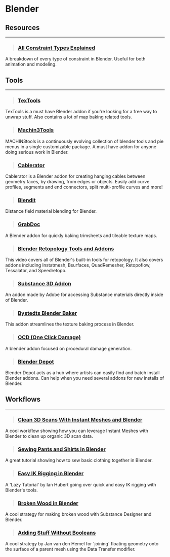 # Blender

## Resources
___

> ### [All Constraint Types Explained](https://www.youtube.com/watch?v=81SiXoAWXuU)
A breakdown of every type of constraint in Blender. Useful for both animation and modeling.
<!-- -->


## Tools
___

> ### [TexTools](https://blender-addons.org/textools-addon/)
TexTools is a must have Blender addon if you're looking for a free way to unwrap stuff. Also contains a lot of map baking related tools.
<!-- -->


> ### [Machin3Tools](https://blendermarket.com/products/machin3tools)
MACHIN3tools is a continuously evolving collection of blender tools and pie menus in a single customizable package. A must have addon for anyone doing serious work in Blender.
<!-- -->


> ### [Cablerator](https://blendermarket.com/products/cbl)
Cablerator is a Blender addon for creating hanging cables between geometry faces, by drawing, from edges or objects. Easily add curve profiles, segments and end connectors, split multi-profile curves and more!
<!-- -->


> ### [Blendit](https://www.youtube.com/watch?v=SjtItfeyHII)
Distance field material blending for Blender.
<!-- -->


> ### [GrabDoc](https://gumroad.com/l/grabdoc)
A Blender addon for quickly baking trimsheets and tileable texture maps.
<!-- -->


> ### [Blender Retopology Tools and Addons](https://www.youtube.com/watch?v=xWF49Zu-i-A)
This video covers all of Blender's built-in tools for retopology. It also covers addons including Instatmesh, Bsurfaces, QuadRemesher, Retopoflow, Tessalator, and Speedretopo.
<!-- -->


> ### [Substance 3D Addon](https://substance3d.adobe.com/magazine/the-substance-3d-add-on-for-blender-is-here/)
An addon made by Adobe for accessing Substance materials directly inside of Blender.
<!-- -->


> ### [Bystedts Blender Baker](https://3dbystedt.gumroad.com/l/JAqLT)
This addon streamlines the texture baking process in Blender.
<!-- -->


> ### [OCD (One Click Damage)](https://www.youtube.com/watch?v=N4Fjbesb_8g)
A blender addon focused on procedural damage generation.
<!-- -->


> ### [Blender Depot](https://blenderdepot.netlify.app/)
Blender Depot acts as a hub where artists can easily find and batch install Blender addons. Can help when you need several addons for new installs of Blender.
<!-- -->


## Workflows
___

> ### [Clean 3D Scans With Instant Meshes and Blender](https://www.youtube.com/watch?v=dKo0rWXVAlc)
A cool workflow showing how you can leverage Instant Meshes with Blender to clean up organic 3D scan data.
<!-- -->


> ### [Sewing Pants and Shirts in Blender](https://www.youtube.com/watch?v=HPz5gk_AT6w)
A great tutorial showing how to sew basic clothing together in Blender.
<!-- -->


> ### [Easy IK Rigging in Blender](https://www.youtube.com/watch?v=77RvfjaWvRQ)
A 'Lazy Tutorial' by Ian Hubert going over quick and easy IK rigging with Blender's tools.
<!-- -->


> ### [Broken Wood in Blender](https://www.youtube.com/watch?v=jBXgIkD9TXg)
A cool strategy for making broken wood with Substance Designer and Blender.
<!-- -->


> ### [Adding Stuff Without Booleans](https://twitter.com/JanvandenHemel/status/1446738389903024132?t=5sy1NPLQGII-DxeZC0-MlA&s=19)
A cool strategy by Jan van den Hemel for 'joining' floating geometry onto the surface of a parent mesh using the Data Transfer modifier.
<!-- -->

